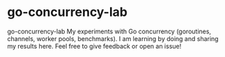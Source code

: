 # go-concurrency-lab
go-concurrency-lab My experiments with Go concurrency (goroutines, channels, worker pools, benchmarks). I am learning by doing and sharing my results here.  Feel free to give feedback or open an issue!
